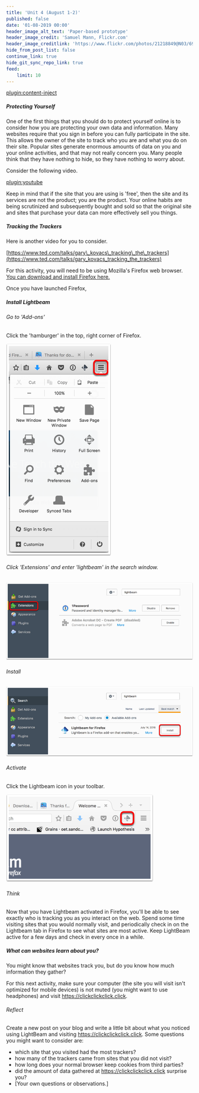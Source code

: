 ```yaml
---
title: 'Unit 4 (August 1-2)'
published: false
date: '01-08-2019 00:00'
header_image_alt_text: 'Paper-based prototype'
header_image_credit: 'Samuel Mann, Flickr.com'
header_image_creditlink: 'https://www.flickr.com/photos/21218849@N03/6968244538/'
hide_from_post_list: false
continue_link: true
hide_git_sync_repo_link: true
feed:
    limit: 10
---
```


[plugin:content-inject](_important-reminders)

##### Protecting Yourself

One of the first things that you should do to protect yourself online is to consider how you are protecting your own data and information. Many websites require that you sign in before you can fully participate in the site. This allows the owner of the site to track who you are and what you do on their site. Popular sites generate enormous amounts of data on you and your online activities, and that may not really concern you. Many people think that they have nothing to hide, so they have nothing to worry about.

Consider the following video.

[plugin:youtube](https://youtu.be/33CIVjvYyEk)

Keep in mind that if the site that you are using is 'free', then the site and its services are not the product; you are the product. Your online habits are being scrutinized and subsequently bought and sold so that the original site and sites that purchase your data can more effectively sell you things.

##### Tracking the Trackers

Here is another video for you to consider.

[https://www.ted.com/talks/gary\_kovacs\_tracking\_the\_trackers](https://www.ted.com/talks/gary_kovacs_tracking_the_trackers)

For this activity, you will need to be using Mozilla's Firefox web browser. [You can download and install Firefox here.](https://www.mozilla.org/en-US/firefox/new/?scene=2)

Once you have launched Firefox,

##### Install Lightbeam

###### Go to 'Add-ons'

Click the 'hamburger' in the top, right corner of Firefox.

![](go-to--add-ons-.png)

###### Click 'Extensions' and enter 'lightbeam' in the search window.

![](click--extensions-.png)

###### Install

![](install.png)

###### Activate

Click the Lightbeam icon in your toolbar.

![](activate.png)

###### Think

Now that you have Lightbeam activated in Firefox, you'll be able to see exactly who is tracking you as you interact on the web. Spend some time visiting sites that you would normally visit, and periodically check in on the Lightbeam tab in Firefox to see what sites are most active. Keep LightBeam active for a few days and check in every once in a while.

##### What can websites learn about you?

You might know that websites track you, but do you know how much information they gather?

For this next activity, make sure your computer (the site you will visit isn't optimized for mobile devices) is not muted (you might want to use headphones) and visit https://clickclickclick.click.

###### Reflect

Create a new post on your blog and write a little bit about what you noticed using LightBeam and visiting https://clickclickclick.click. Some questions you might want to consider are:

* which site that you visited had the most trackers?
* how many of the trackers came from sites that you did not visit?
* how long does your normal browser keep cookies from third parties?
* did the amount of data gathered at https://clickclickclick.click surprise you?
* [Your own questions or observations.]

